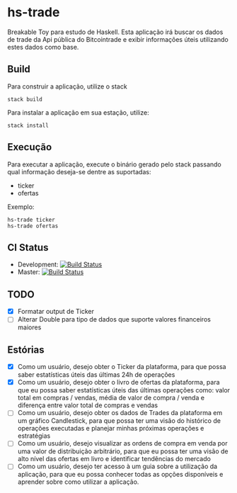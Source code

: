# hs-trade
Breakable Toy para estudo de Haskell. Esta aplicação irá buscar os dados de trade da Api pública do Bitcointrade e exibir informações úteis utilizando estes dados como base.

## Build
Para construir a aplicação, utilize o stack

    stack build

Para instalar a aplicação em sua estação, utilize:

    stack install

## Execução
Para executar a aplicação, execute o binário gerado pelo stack passando qual informação deseja-se dentre as suportadas: 

- ticker
- ofertas

Exemplo:

    hs-trade ticker
    hs-trade ofertas

## CI Status
- Development: [![Build Status](https://travis-ci.org/Miguel-Fontes/hs-trade.svg?branch=development)](https://travis-ci.org/Miguel-Fontes/hs-trade)
- Master: [![Build Status](https://travis-ci.org/Miguel-Fontes/hs-trade.svg?branch=master)](https://travis-ci.org/Miguel-Fontes/hs-trade)


## TODO
- [x] Formatar output de Ticker
- [ ] Alterar Double para tipo de dados que suporte valores financeiros maiores

## Estórias
- [x] Como um usuário, desejo obter o Ticker da plataforma, para que possa saber estatísticas úteis das últimas 24h de operações
- [x] Como um usuário, desejo obter o livro de ofertas da plataforma, para que eu possa saber estatísticas úteis das últimas operações como: valor total em compras / vendas, média de valor de compra / venda e diferença entre valor total de compras e vendas
- [ ] Como um usuário, desejo obter os dados de Trades da plataforma em um gráfico Candlestick, para que possa ter uma visão do histórico de operações executadas e planejar minhas próximas operações e estratégias
- [ ] Como um usuário, desejo visualizar as ordens de compra em venda por uma valor de distribuição arbitrário, para que eu possa ter uma visão de alto nível das ofertas em livro e identificar tendências do mercado
- [ ] Como um usuário, desejo ter acesso à um guia sobre a utilização da aplicação, para que eu possa conhecer todas as opções disponíveis e aprender sobre como utilizar a aplicação.